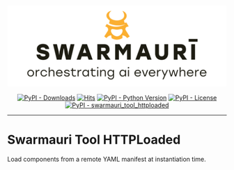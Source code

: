 ![Swamauri Logo](https://github.com/swarmauri/swarmauri-sdk/blob/3d4d1cfa949399d7019ae9d8f296afba773dfb7f/assets/swarmauri.brand.theme.svg)

<p align="center">
    <a href="https://pypi.org/project/swarmauri_tool_httploaded/">
        <img src="https://img.shields.io/pypi/dm/swarmauri_tool_httploaded" alt="PyPI - Downloads"/></a>
    <a href="https://hits.sh/github.com/swarmauri/swarmauri-sdk/tree/master/pkgs/standards/swarmauri_tool_httploaded/">
        <img alt="Hits" src="https://hits.sh/github.com/swarmauri/swarmauri-sdk/tree/master/pkgs/standards/swarmauri_tool_httploaded.svg"/></a>
    <a href="https://pypi.org/project/swarmauri_tool_httploaded/">
        <img src="https://img.shields.io/pypi/pyversions/swarmauri_tool_httploaded" alt="PyPI - Python Version"/></a>
    <a href="https://pypi.org/project/swarmauri_tool_httploaded/">
        <img src="https://img.shields.io/pypi/l/swarmauri_tool_httploaded" alt="PyPI - License"/></a>
    <a href="https://pypi.org/project/swarmauri_tool_httploaded/">
        <img src="https://img.shields.io/pypi/v/swarmauri_tool_httploaded?label=swarmauri_tool_httploaded&color=green" alt="PyPI - swarmauri_tool_httploaded"/></a>
</p>

---

# Swarmauri Tool HTTPLoaded

Load components from a remote YAML manifest at instantiation time.
